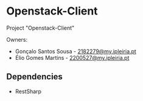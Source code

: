 # Openstack-Client
Project "Openstack-Client"

Owners:
* Gonçalo Santos Sousa - 2182279@my.ipleiria.pt
* Élio Gomes Martins - 2200527@my.ipleiria.pt

## Dependencies
- RestSharp
